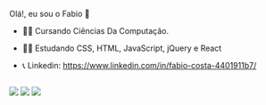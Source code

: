 Olá!, eu sou o Fabio 👋

- 👨‍💻 Cursando Ciências Da Computação.
- 👨‍💻 Estudando CSS, HTML, JavaScript, jQuery e React
- 📞 Linkedin: https://www.linkedin.com/in/fabio-costa-4401911b7/

  
  ##
 
<div> 
  <a href="https://www.instagram.com/_fabiocost/" target="_blank" align="center"><img src="https://img.shields.io/badge/-Instagram-%23E4405F?style=for-the-badge&logo=instagram&logoColor=white" target="_blank"></a>
  <a href = "mailto:fabiosilvaglz4@gmail.com" align="center"><img src="https://img.shields.io/badge/-Gmail-%23333?style=for-the-badge&logo=gmail&logoColor=white" target="_blank"></a>
  <a href="https://www.linkedin.com/in/fabiocostadev/" target="_blank" align="center"><img src="https://img.shields.io/badge/-LinkedIn-%230077B5?style=for-the-badge&logo=linkedin&logoColor=white" target="_blank"></a> 
 
</div>
